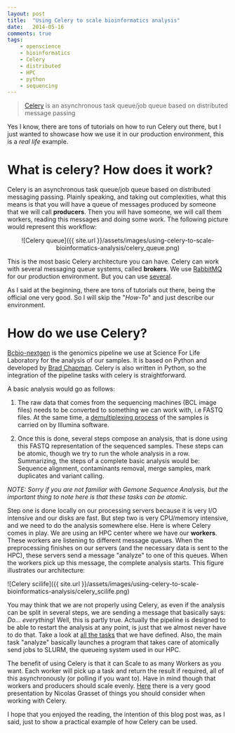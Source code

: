 ```yaml
---
layout: post
title:  "Using Celery to scale bioinformatics analysis"
date:   2014-05-16
comments: true
tags:
    - openscience
    - bioinformatics
    - Celery
    - distributed
    - HPC
    - python
    - sequencing
---
```

> [Celery][celery] is an asynchronous task queue/job queue based on distributed message passing

Yes I know, there are tons of tutorials on how to run Celery out there, but I just
wanted to showcase how we use it in our production environment, this is a _real life_ example.

<!--more-->

# What is celery? How does it work?
Celery is an asynchronous task queue/job queue based on distributed messaging passing.
Plainly speaking, and taking out complexities, what this means is that you will have a
queue of messages produced by someone that we will call **producers**. Then you will have someone,
we will call them workers, reading this messages and doing some work. The following picture would represent this workflow:

<center>
![Celery queue]({{ site.url }}/assets/images/using-celery-to-scale-bioinformatics-analysis/celery_queue.png)
</center>

This is the most basic Celery architecture you can have. Celery can work with several
messaging queue systems, called **brokers**. We use [RabbitMQ][rabbit] for our production
environment. But you can use [several][brokers].

As I said at the beginning, there are tons of tutorials out there, being the official
one very good. So I will skip the "_How-To_" and just describe our environment.

# How do we use Celery?
[Bcbio-nextgen][bcbio] is the genomics pipeline we use at Science For Life Laboratory
for the analysis of our samples. It is based on Python and developed by [Brad Chapman][brad].
Celery is also written in Python, so the integration of the pipeline tasks with celery is straightforward.

A basic analysis would go as follows:

1. The raw data that comes from the sequencing machines (BCL image files) needs
to be converted to something we can work with, i.e FASTQ files. At the same time,
a [demultiplexing process][demux] of the samples is carried on by Illumina software.

2. Once this is done, several steps compose an analysis, that is done using this FASTQ
representation of the sequenced samples. These steps can be atomic, though we try
to run the whole analysis in a row. Summarizing, the steps of a complete basic
analysis would be: Sequence alignment, contaminants removal, merge samples, mark duplicates and variant calling.

_NOTE: Sorry if you are not familiar with Gemone Sequence Analysis, but the important thing to note here is that these tasks can be atomic._

Step one is done locally on our processing servers because it is very I/O intensive and our disks are fast.
But step two is very CPU/memory intensive, and we need to do the analysis somewhere else. Here is where
Celery comes in play. We are using an HPC center where we have our **workers**. These workers are
listening to different message queues. When the preprocessing finishes on our servers (and the necessary
data is sent to the HPC), these servers send a message "analyze" to one of this queues.
When the workers pick up this message, the complete analysis starts. This figure illustrates our architecture:

![Celery scilife]({{ site.url }}/assets/images/using-celery-to-scale-bioinformatics-analysis/celery_scilife.png)

You may think that we are not properly using Celery, as even if the analysis can
be split in several steps, we are sending a message that basically says: _Do… everything_!
Well, this is partly true. Actually the pipeline is designed to be able to restart
the analysis at any point, is just that we almost never have to do that. Take a
look at [all the tasks][tasks] that we have defined. Also, the main task "analyze" basically
launches a program that takes care of atomically send jobs to SLURM, the queueing
system used in our HPC.

The benefit of using Celery is that it can Scale to as many Workers as you want.
Each worker will pick up a task and return the result if required, all of this
asynchronously (or polling if you want to). Have in mind though that workers and
producers should scale evenly. [Here][presentation] there is a very good presentation by Nicolas
Grasset of things you should consider when working with Celery.

I hope that you enjoyed the reading, the intention of this blog post was, as I said,
just to show a practical example of how Celery can be used.


[celery]: http://www.celeryproject.org/
[rabbit]: https://www.rabbitmq.com/
[brokers]: http://docs.celeryproject.org/en/latest/getting-started/first-steps-with-celery.html#choosing-a-broker
[bcbio]: https://github.com/SciLifeLab/bcbb/tree/master/nextgen
[brad]: http://bcb.io
[demux]: http://www.pristionchus.org/mediawiki/index.php/Illumina_sequencing_raw_data_analysis#Demultiplexing
[tasks]: https://github.com/SciLifeLab/bcbb/blob/master/nextgen/bcbio/distributed/tasks.py
[presentation]: http://www.slideshare.net/nicolasgrasset/scaling-up-task-processing-with-celery
